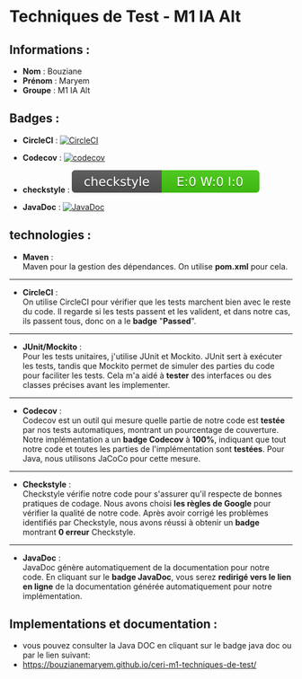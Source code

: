 # Techniques de Test - M1 IA Alt

## Informations :

- **Nom** : Bouziane
- **Prénom** : Maryem
- **Groupe** : M1 IA Alt

## Badges :
- **CircleCI** :
  [![CircleCI](https://dl.circleci.com/status-badge/img/gh/BouzianeMaryem/ceri-m1-techniques-de-test/tree/master.svg?style=svg)](https://dl.circleci.com/status-badge/redirect/gh/BouzianeMaryem/ceri-m1-techniques-de-test/tree/master)

- **Codecov** :
  [![codecov](https://codecov.io/gh/BouzianeMaryem/ceri-m1-techniques-de-test/graph/badge.svg?token=6WQJWMQFOP)](https://codecov.io/gh/BouzianeMaryem/ceri-m1-techniques-de-test)

- **checkstyle** :
  ![Checkstyle result](badges/checkstyle-result.svg)
- **JavaDoc** :
  [![JavaDoc](https://img.shields.io/badge/JavaDoc-Online-green)](https://bouzianemaryem.github.io/ceri-m1-techniques-de-test/)
## technologies :
- **Maven** :
  <br>
  Maven pour la gestion des dépendances. On utilise **pom.xml** pour cela.
***
- **CircleCI** :
  <br>
  On utilise CircleCI pour vérifier que les tests marchent bien avec le reste du code. Il regarde si les tests passent et les valident, et dans notre cas, ils passent tous, donc on a le **badge** "**Passed**".
***
- **JUnit/Mockito** :
  <br>
  Pour les tests unitaires, j'utilise JUnit et Mockito. JUnit sert à exécuter les tests, tandis que Mockito permet de simuler des parties du code pour faciliter les tests. Cela m'a aidé à **tester** des interfaces ou des classes précises avant les implementer.
***
- **Codecov** :
  <br>
  Codecov est un outil qui mesure quelle partie de notre code est **testée** par nos tests automatiques, montrant un pourcentage de couverture. Notre implémentation a un **badge Codecov** à **100%**, indiquant que tout notre code et toutes les parties de l'implémentation sont **testées**. Pour Java, nous utilisons JaCoCo pour cette mesure.
***
- **Checkstyle** :
  <br>
  Checkstyle vérifie notre code pour s'assurer qu'il respecte de bonnes pratiques de codage. Nous avons choisi **les règles de Google** pour vérifier la qualité de notre code. Après avoir corrigé les problèmes identifiés par Checkstyle, nous avons réussi à obtenir un **badge** montrant **0 erreur** Checkstyle.
***
- **JavaDoc** :
  <br>
  JavaDoc génère automatiquement de la documentation pour notre code. En cliquant sur le **badge JavaDoc**, vous serez **redirigé vers le lien en ligne** de la documentation générée automatiquement pour notre implémentation.
## Implementations et documentation :

- vous pouvez consulter la Java DOC en cliquant sur le badge java doc ou par le lien suivant:
- https://bouzianemaryem.github.io/ceri-m1-techniques-de-test/
  